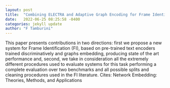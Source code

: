 ```yaml
---
layout: post
title:  "Combining ELECTRA and Adaptive Graph Encoding for Frame Identification"
date:   2022-06-25 08:25:58 -0400
categories: jekyll update
author: "F Tamburini"
---
```

This paper presents contributions in two directions: first we propose a new system for Frame Identification (FI), based on pre-trained text encoders trained discriminatively and graphs embedding, producing state of the art performance and, second, we take in consideration all the extremely different procedures used to evaluate systems for this task performing a complete evaluation over two benchmarks and all possible splits and cleaning procedures used in the FI literature.
Cites: Network Embedding: Theories, Methods, and Applications